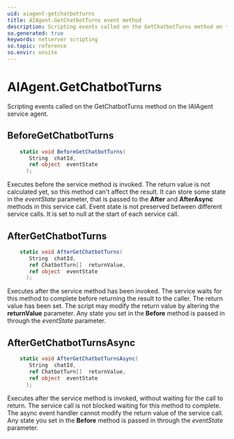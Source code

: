 ```yaml
---
uid: aiagent-getchatbotturns
title: AIAgent.GetChatbotTurns event method
description: Scripting events called on the GetChatbotTurns method on the AIAgent service agent.
so.generated: true
keywords: netserver scripting
so.topic: reference
so.envir: onsite
---
```

# AIAgent.GetChatbotTurns

Scripting events called on the <see cref='M:SuperOffice.CRM.Services.IAIAgent.GetChatbotTurns'>GetChatbotTurns</see> method on the <see cref='IAIAgent'>IAIAgent</see>  service agent.

## BeforeGetChatbotTurns
```cs
    static void BeforeGetChatbotTurns(
       String  chatId,
       ref object  eventState
      );
```
Executes before the service method is invoked.
The return value is not calculated yet, so this method can't affect the result.
It can store some state in the *eventState* parameter, that is passed to the **After** and **AfterAsync** methods in this service call.
Event state is not preserved between different service calls. It is set to null at the start of each service call.
## AfterGetChatbotTurns
```cs
    static void AfterGetChatbotTurns(
       String  chatId,
       ref ChatbotTurn[]  returnValue,
       ref object  eventState
      );
```
Executes after the service method has been invoked. The service waits for this method to complete before returning the result to the caller.
The return value has been set. The script may modify the return value by altering the **returnValue** parameter.
Any state you set in the **Before** method is passed in through the *eventState* parameter.
## AfterGetChatbotTurnsAsync
```cs
    static void AfterGetChatbotTurnsAsync(
       String  chatId,
       ref ChatbotTurn[]  returnValue,
       ref object  eventState
      );
```
Executes after the service method is invoked, without waiting for the call to return.
The service call is not blocked waiting for this method to complete.
The async event handler cannot modify the return value of the service call.
Any state you set in the **Before** method is passed in through the *eventState* parameter.

